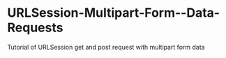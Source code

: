 # URLSession-Multipart-Form--Data-Requests
Tutorial of URLSession get and post request with multipart form data 

